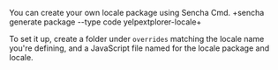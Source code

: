 You can create your own locale package using Sencha Cmd.
+sencha generate package --type code yelpextplorer-locale+

To set it up, create a folder under `overrides` matching the locale name you're defining, and
a JavaScript file named for the locale package and locale. 
